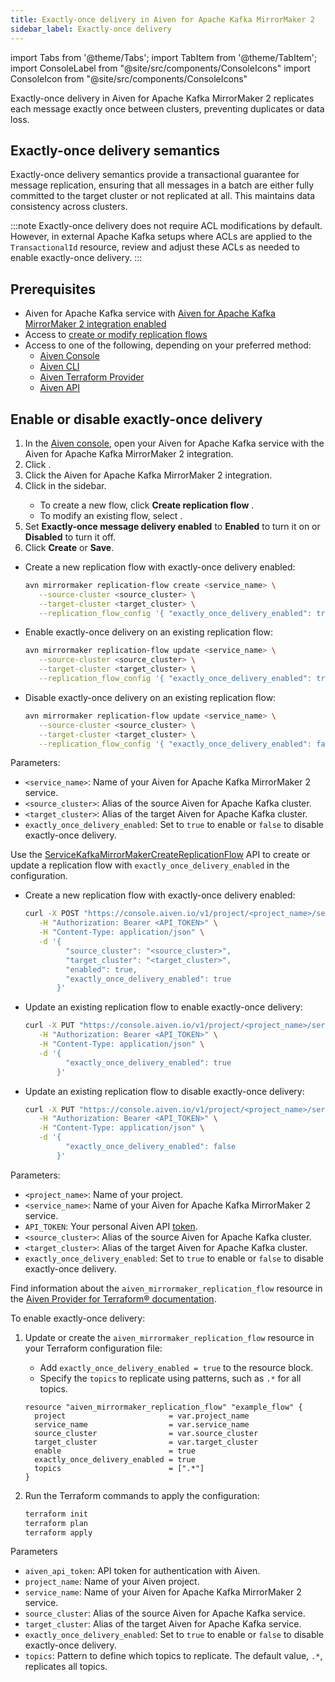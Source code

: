 ```yaml
---
title: Exactly-once delivery in Aiven for Apache Kafka MirrorMaker 2
sidebar_label: Exactly-once delivery
---
```


import Tabs from '@theme/Tabs';
import TabItem from '@theme/TabItem';
import ConsoleLabel from "@site/src/components/ConsoleIcons"
import ConsoleIcon from "@site/src/components/ConsoleIcons"

Exactly-once delivery in Aiven for Apache Kafka MirrorMaker 2 replicates each message exactly once between clusters, preventing duplicates or data loss.

## Exactly-once delivery semantics

Exactly-once delivery semantics provide a transactional guarantee for message
replication, ensuring that all messages in a batch are either fully committed to the
target cluster or not replicated at all. This maintains data consistency across clusters.

<!-- vale off -->
:::note
Exactly-once delivery does not require ACL modifications by default. However, in
external Apache Kafka setups where ACLs are applied to the `TransactionalId` resource,
review and adjust these ACLs as needed to enable exactly-once delivery.
:::

## Prerequisites

- Aiven for Apache Kafka service with [Aiven for Apache Kafka MirrorMaker 2 integration
  enabled](/docs/products/kafka/kafka-mirrormaker/get-started)
- Access to [create or modify replication flows](/docs/products/kafka/kafka-mirrormaker/howto/setup-replication-flow)
- Access to one of the following, depending on your preferred method:
  - [Aiven Console](https://console.aiven.io/)
  - [Aiven CLI](/docs/tools/cli)
  - [Aiven Terraform Provider](https://registry.terraform.io/providers/aiven/aiven/latest/docs)
  - [Aiven API](https://api.aiven.io/)

## Enable or disable exactly-once delivery

<Tabs groupId="config-methods">
<TabItem value="console" label="Aiven Console" default>

1. In the [Aiven console](https://console.aiven.io/), open your Aiven for Apache Kafka
   service with the Aiven for Apache Kafka MirrorMaker 2 integration.
1. Click <ConsoleLabel name="integrations"/>.
1. Click the Aiven for Apache Kafka MirrorMaker 2 integration.
1. Click <ConsoleLabel name="Replication flow" /> in the sidebar.
   - To create a new flow, click **Create replication flow** .
   - To modify an existing flow, select <ConsoleLabel name="edit"/>.
1. Set **Exactly-once message delivery enabled** to **Enabled** to turn it on or
   **Disabled** to turn it off.
1. Click **Create** or **Save**.

</TabItem>
<TabItem value="cli" label="Aiven CLI">

- Create a new replication flow with exactly-once delivery enabled:

  ```bash
  avn mirrormaker replication-flow create <service_name> \
     --source-cluster <source_cluster> \
     --target-cluster <target_cluster> \
     --replication_flow_config '{ "exactly_once_delivery_enabled": true }'
  ```

- Enable exactly-once delivery on an existing replication flow:

  ```bash
  avn mirrormaker replication-flow update <service_name> \
     --source-cluster <source_cluster> \
     --target-cluster <target_cluster> \
     --replication_flow_config '{ "exactly_once_delivery_enabled": true }'
  ```

- Disable exactly-once delivery on an existing replication flow:

  ```bash
  avn mirrormaker replication-flow update <service_name> \
     --source-cluster <source_cluster> \
     --target-cluster <target_cluster> \
     --replication_flow_config '{ "exactly_once_delivery_enabled": false }'
  ```

Parameters:

- `<service_name>`: Name of your Aiven for Apache Kafka MirrorMaker 2 service.
- `<source_cluster>`: Alias of the source Aiven for Apache Kafka cluster.
- `<target_cluster>`: Alias of the target Aiven for Apache Kafka cluster.
- `exactly_once_delivery_enabled`: Set to `true` to enable or `false` to disable
  exactly-once delivery.

</TabItem>

<TabItem value="api" label="Aiven API">

Use the [ServiceKafkaMirrorMakerCreateReplicationFlow](https://api.aiven.io/doc/#tag/Service:_Kafka_MirrorMaker/operation/ServiceKafkaMirrorMakerCreateReplicationFlow) API to create or update a replication flow
with `exactly_once_delivery_enabled` in the configuration.

- Create a new replication flow with exactly-once delivery enabled:

  ```bash
  curl -X POST "https://console.aiven.io/v1/project/<project_name>/service/<service_name>/mirrormaker/replication-flows" \
     -H "Authorization: Bearer <API_TOKEN>" \
     -H "Content-Type: application/json" \
     -d '{
           "source_cluster": "<source_cluster>",
           "target_cluster": "<target_cluster>",
           "enabled": true,
           "exactly_once_delivery_enabled": true
         }'
  ```

- Update an existing replication flow to enable exactly-once delivery:

  ```bash
  curl -X PUT "https://console.aiven.io/v1/project/<project_name>/service/<service_name>/mirrormaker/replication-flows/<source_cluster>/<target_cluster>" \
     -H "Authorization: Bearer <API_TOKEN>" \
     -H "Content-Type: application/json" \
     -d '{
           "exactly_once_delivery_enabled": true
         }'
  ```

- Update an existing replication flow to disable exactly-once delivery:

  ```bash
  curl -X PUT "https://console.aiven.io/v1/project/<project_name>/service/<service_name>/mirrormaker/replication-flows/<source_cluster>/<target_cluster>" \
     -H "Authorization: Bearer <API_TOKEN>" \
     -H "Content-Type: application/json" \
     -d '{
           "exactly_once_delivery_enabled": false
         }'
  ```

Parameters:

- `<project_name>`: Name of your project.
- `<service_name>`: Name of your Aiven for Apache Kafka MirrorMaker 2 service.
- `API_TOKEN`: Your personal Aiven API [token](/docs/platform/howto/create_authentication_token).
- `<source_cluster>`: Alias of the source Aiven for Apache Kafka cluster.
- `<target_cluster>`: Alias of the target Aiven for Apache Kafka cluster.
- `exactly_once_delivery_enabled`:  Set to `true` to enable or `false` to disable
  exactly-once delivery.

</TabItem>
<TabItem value="terraform" label="Terraform">

Find information about the `aiven_mirrormaker_replication_flow` resource in the
[Aiven Provider for Terraform® documentation](https://registry.terraform.io/providers/aiven/aiven/latest/docs/resources/mirrormaker_replication_flow).

To enable exactly-once delivery:

1. Update or create the `aiven_mirrormaker_replication_flow` resource in your
   Terraform configuration file:

   - Add `exactly_once_delivery_enabled = true` to the resource block.
   - Specify the `topics` to replicate using patterns, such as `.*` for all topics.

   ```hcl
   resource "aiven_mirrormaker_replication_flow" "example_flow" {
     project                       = var.project_name
     service_name                  = var.service_name
     source_cluster                = var.source_cluster
     target_cluster                = var.target_cluster
     enable                        = true
     exactly_once_delivery_enabled = true
     topics                        = [".*"]
   }
   ```

1. Run the Terraform commands to apply the configuration:

   ```bash
   terraform init
   terraform plan
   terraform apply
   ```

Parameters

- `aiven_api_token`: API token for authentication with Aiven.
- `project_name`: Name of your Aiven project.
- `service_name`: Name of your Aiven for Apache Kafka MirrorMaker 2 service.
- `source_cluster`: Alias of the source Aiven for Apache Kafka service.
- `target_cluster`: Alias of the target Aiven for Apache Kafka service.
- `exactly_once_delivery_enabled`: Set to `true` to enable or `false` to disable
  exactly-once delivery.
- `topics`: Pattern to define which topics to replicate. The default value, `.*`,
  replicates all topics.

</TabItem>
</Tabs>
